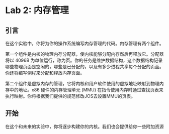 # Lab 2: 内存管理

## 引言
在这个实验中，你将为你的操作系统编写内存管理的代码。内存管理有两个组件。

第一个组件是内核的物理内存分配器，使内核能够分配内存然后再释放它。分配器将以 4096B 为单位运行，称为页。你的任务是维护数据结构，这个数据结构记录哪些物理页面是空闲的，哪些是已分配的，以及有多少进程共享每个分配的页面。你还将编写例程来分配和释放内存页面。

第二个组件是虚拟内存的管理，它将内核和用户软件使用的虚拟地址映射到物理内存中的地址。x86 硬件的内存管理单元 (MMU) 在指令使用内存时通过查找页表来执行映射。你将根据我们提供的规范修改JOS去设置MMU的页表。

## 开始
在这个和未来的实验中，你将逐步构建你的内核。我们也会提供给你一些附加资源